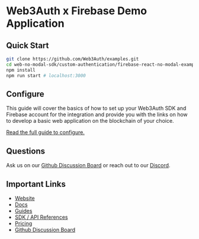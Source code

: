 # Web3Auth x Firebase Demo Application

## Quick Start

```bash
git clone https://github.com/Web3Auth/examples.git
cd web-no-modal-sdk/custom-authentication/firebase-react-no-modal-example
npm install
npm run start # localhost:3000
```

## Configure

This guide will cover the basics of how to set up your Web3Auth SDK and Firebase
account for the integration and provide you with the links on how to develop a
basic web application on the blockchain of your choice.

[Read the full guide to configure.](https://web3auth.io/docs/guides/firebase)

## Questions

Ask us on our
[Github Discussion Board](https://github.com/orgs/Web3Auth/discussions) or reach
out to our [Discord](https://discord.gg/web3auth).

## Important Links

- [Website](https://web3auth.io)
- [Docs](https://web3auth.io/docs)
- [Guides](https://web3auth.io/docs/guides)
- [SDK / API References](https://web3auth.io/docs/sdk)
- [Pricing](https://web3auth.io/pricing.html)
- [Github Discussion Board](https://github.com/orgs/Web3Auth/discussions)
